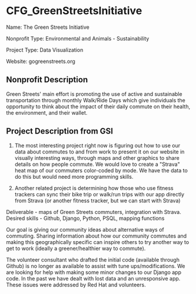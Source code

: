 # CFG_GreenStreetsInitiative

Name: The Green Streets Initiative

Nonprofit Type: Environmental and Animals - Sustainability

Project Type: Data Visualization

Website: gogreenstreets.org


## Nonprofit Description

Green Streets' main effort is promoting the use of active and sustainable transportation through monthly Walk/Ride Days which give individuals the opportunity to think about the impact of their daily commute on their health, the environment, and their wallet.


## Project Description from GSI
1) The most interesting project right now is figuring out how to use our data about commutes to and from work to present it on our website in visually interesting ways, through maps and other graphics to share details on how people commute. We would love to create a "Strava" heat map of our commuters color-coded by mode. We have the data to do this but would need more programming skills.  

2) Another related project is determining how those who use fitness trackers can sync their bike trip or walk/run trips with our app directly from Strava (or another fitness tracker, but we can start with Strava)

Deliverable - maps of Green Streets commuters, integration with Strava. 
Desired skills - Github, Django, Python, PSQL, mapping functions

Our goal is giving our community ideas about alternative ways of commuting. Sharing information about how our community commutes and making this geographically specific can inspire others to try another way to get to work (ideally a greener/healthier way to commute).

The volunteer consultant who drafted the initial code (available through Github) is no longer as available to assist with tune ups/modifications. We are looking for help with making some minor changes to our Django app code. In the past we have dealt with lost data and an unresponsive app. These issues were addressed by Red Hat and volunteers.
